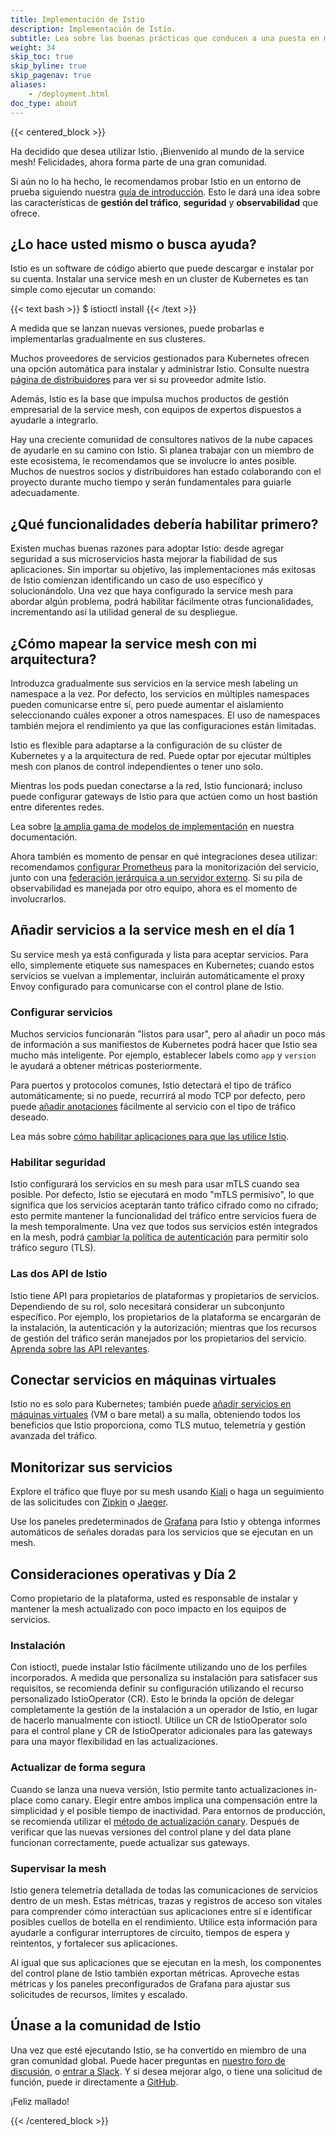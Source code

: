 ```yaml
---
title: Implementación de Istio
description: Implementación de Istio.
subtitle: Lea sobre las buenas prácticas que conducen a una puesta en marcha rápida y efectiva para el día 1, el día 2 y el día 1000.
weight: 34
skip_toc: true
skip_byline: true
skip_pagenav: true
aliases:
    - /deployment.html
doc_type: about
---
```


{{< centered_block >}}

Ha decidido que desea utilizar Istio. ¡Bienvenido al mundo de la service mesh! Felicidades, ahora forma parte de una gran comunidad.

Si aún no lo ha hecho, le recomendamos probar Istio en un entorno de prueba siguiendo nuestra [guía de introducción](/es/docs/setup/getting-started/). Esto le dará una idea sobre las características de **gestión del tráfico**, **seguridad** y **observabilidad** que ofrece.

## ¿Lo hace usted mismo o busca ayuda?

Istio es un software de código abierto que puede descargar e instalar por su cuenta. Instalar una service mesh en un cluster de Kubernetes es tan simple como ejecutar un comando:

{{< text bash >}}
$ istioctl install
{{< /text >}}

A medida que se lanzan nuevas versiones, puede probarlas e implementarlas gradualmente en sus clusteres.

Muchos proveedores de servicios gestionados para Kubernetes ofrecen una opción automática para instalar y administrar Istio. Consulte nuestra [página de distribuidores](/about/ecosystem/) para ver si su proveedor admite Istio.

Además, Istio es la base que impulsa muchos productos de gestión empresarial de la service mesh, con equipos de expertos dispuestos a ayudarle a integrarlo.

Hay una creciente comunidad de consultores nativos de la nube capaces de ayudarle en su camino con Istio. Si planea trabajar con un miembro de este ecosistema, le recomendamos que se involucre lo antes posible. Muchos de nuestros socios y distribuidores han estado colaborando con el proyecto durante mucho tiempo y serán fundamentales para guiarle adecuadamente.

## ¿Qué funcionalidades debería habilitar primero?

Existen muchas buenas razones para adoptar Istio: desde agregar seguridad a sus microservicios hasta mejorar la fiabilidad de sus aplicaciones. Sin importar su objetivo, las implementaciones más exitosas de Istio comienzan identificando un caso de uso específico y solucionándolo. Una vez que haya configurado la service mesh para abordar algún problema, podrá habilitar fácilmente otras funcionalidades, incrementando así la utilidad general de su despliegue.

## ¿Cómo mapear la service mesh con mi arquitectura?

Introduzca gradualmente sus servicios en la service mesh labeling un namespace a la vez. Por defecto, los servicios en múltiples namespaces pueden comunicarse entre sí, pero puede aumentar el aislamiento seleccionando cuáles exponer a otros namespaces. El uso de namespaces también mejora el rendimiento ya que las configuraciones están limitadas.

Istio es flexible para adaptarse a la configuración de su clúster de Kubernetes y a la arquitectura de red. Puede optar por ejecutar múltiples mesh con planos de control independientes o tener uno solo.

Mientras los pods puedan conectarse a la red, Istio funcionará; incluso puede configurar gateways de Istio para que actúen como un host bastión entre diferentes redes.

Lea sobre [la amplia gama de modelos de implementación](/es/docs/ops/deployment/deployment-models/) en nuestra documentación.

Ahora también es momento de pensar en qué integraciones desea utilizar: recomendamos [configurar Prometheus](/es/docs/ops/integrations/prometheus/#Configuration) para la monitorización del servicio, junto con una [federación jerárquica a un servidor externo](/es/docs/ops/best-practices/observability/). Si su pila de observabilidad es manejada por otro equipo, ahora es el momento de involucrarlos.

## Añadir servicios a la service mesh en el día 1

Su service mesh ya está configurada y lista para aceptar servicios. Para ello, simplemente etiquete sus namespaces en Kubernetes; cuando estos servicios se vuelvan a implementar, incluirán automáticamente el proxy Envoy configurado para comunicarse con el control plane de Istio.

### Configurar servicios

Muchos servicios funcionarán "listos para usar", pero al añadir un poco más de información a sus manifiestos de Kubernetes podrá hacer que Istio sea mucho más inteligente. Por ejemplo, establecer labels como `app` y `version` le ayudará a obtener métricas posteriormente.

Para puertos y protocolos comunes, Istio detectará el tipo de tráfico automáticamente; si no puede, recurrirá al modo TCP por defecto, pero puede [añadir anotaciones](/es/docs/ops/configuration/traffic-management/protocol-selection/) fácilmente al servicio con el tipo de tráfico deseado.

Lea más sobre [cómo habilitar aplicaciones para que las utilice Istio](/es/docs/ops/deployment/application-requirements/).

### Habilitar seguridad

Istio configurará los servicios en su mesh para usar mTLS cuando sea posible. Por defecto, Istio se ejecutará en modo "mTLS permisivo", lo que significa que los servicios aceptarán tanto tráfico cifrado como no cifrado; esto permite mantener la funcionalidad del tráfico entre servicios fuera de la mesh temporalmente. Una vez que todos sus servicios estén integrados en la mesh, podrá [cambiar la política de autenticación](/es/docs/tasks/security/authentication/mtls-migration/) para permitir solo tráfico seguro (TLS).

### Las dos API de Istio

Istio tiene API para propietarios de plataformas y propietarios de servicios. Dependiendo de su rol, solo necesitará considerar un subconjunto específico. Por ejemplo, los propietarios de la plataforma se encargarán de la instalación, la autenticación y la autorización; mientras que los recursos de gestión del tráfico serán manejados por los propietarios del servicio. [Aprenda sobre las API relevantes](/es/docs/reference/config/).

## Conectar servicios en máquinas virtuales

Istio no es solo para Kubernetes; también puede [añadir servicios en máquinas virtuales](/es/docs/setup/install/virtual-machine/) (VM o bare metal) a su malla, obteniendo todos los beneficios que Istio proporciona, como TLS mutuo, telemetría y gestión avanzada del tráfico.

## Monitorizar sus servicios

Explore el tráfico que fluye por su mesh usando [Kiali](/docs/ops/integrations/kiali/) o haga un seguimiento de las solicitudes con [Zipkin](/docs/tasks/observability/distributed-tracing/zipkin/) o [Jaeger](/docs/tasks/observability/distributed-tracing/jaeger/).

Use los paneles predeterminados de [Grafana](/es/docs/ops/integrations/grafana/) para Istio y obtenga informes automáticos de señales doradas para los servicios que se ejecutan en un mesh.

## Consideraciones operativas y Día 2

Como propietario de la plataforma, usted es responsable de instalar y mantener la mesh actualizado con poco impacto en los equipos de servicios.

### Instalación

Con istioctl, puede instalar Istio fácilmente utilizando uno de los perfiles incorporados. A medida que personaliza su instalación para satisfacer sus requisitos, se recomienda definir su configuración utilizando el recurso personalizado IstioOperator (CR). Esto le brinda la opción de delegar completamente la gestión de la instalación a un operador de Istio, en lugar de hacerlo manualmente con istioctl. Utilice un CR de IstioOperator solo para el control plane y CR de IstioOperator adicionales para las gateways para una mayor flexibilidad en las actualizaciones.

### Actualizar de forma segura

Cuando se lanza una nueva versión, Istio permite tanto actualizaciones in-place como canary. Elegir entre ambos implica una compensación entre la simplicidad y el posible tiempo de inactividad. Para entornos de producción, se recomienda utilizar el [método de actualización canary](/es/docs/setup/upgrade/canary/). Después de verificar que las nuevas versiones del control plane y del data plane funcionan correctamente, puede actualizar sus gateways.

### Supervisar la mesh

Istio genera telemetría detallada de todas las comunicaciones de servicios dentro de un mesh. Estas métricas, trazas y registros de acceso son vitales para comprender cómo interactúan sus aplicaciones entre sí e identificar posibles cuellos de botella en el rendimiento. Utilice esta información para ayudarle a configurar interruptores de circuito, tiempos de espera y reintentos, y fortalecer sus aplicaciones.

Al igual que sus aplicaciones que se ejecutan en la mesh, los componentes del control plane de Istio también exportan métricas. Aproveche estas métricas y los paneles preconfigurados de Grafana para ajustar sus solicitudes de recursos, límites y escalado.

## Únase a la comunidad de Istio

Una vez que esté ejecutando Istio, se ha convertido en miembro de una gran comunidad global. Puede hacer preguntas en [nuestro foro de discusión](https://discuss.istio.io/), o [entrar a Slack](https://slack.istio.io/). Y si desea mejorar algo, o tiene una solicitud de función, puede ir directamente a [GitHub](https://github.com/istio/istio).

¡Feliz mallado!

{{< /centered_block >}}
